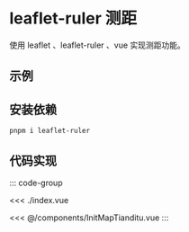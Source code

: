 <script setup>
import demo from './index.vue'
</script>

# leaflet-ruler  测距

使用 leaflet 、leaflet-ruler 、vue 实现测距功能。

## 示例

<demo></demo>

## 安装依赖

```shell
pnpm i leaflet-ruler
```

## 代码实现

::: code-group

<<< ./index.vue

<<< @/components/InitMapTianditu.vue
:::

